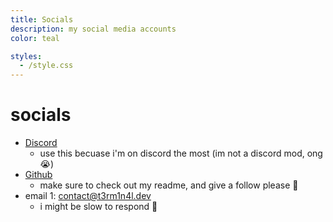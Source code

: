 ```yaml
---
title: Socials
description: my social media accounts
color: teal

styles:
  - /style.css
---
```


# socials
* <a class="no-style socials" href="https://discord.com/users/861917446750863402">Discord</a>
  - use this becuase i'm on discord the most (im not a discord mod, ong :sob:)
* <a class="no-style socials" href="https://github.com/T3M1N4L/">Github</a>
  - make sure to check out my readme, and give a follow please :pray:
* email 1: [contact@t3rm1n4l.dev](mailto:contact@t3rm1n4l.dev)
  - i might be slow to respond :shrug: